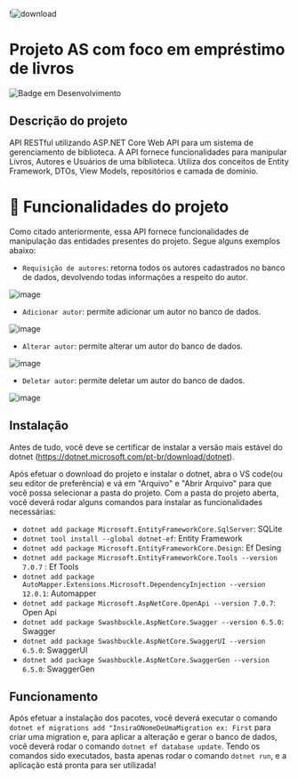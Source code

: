 !![download](https://github.com/JuniorMartinezz/library_as/assets/70040865/1e9b58a2-8130-4ce8-8ebf-30785884b739)

# Projeto AS com foco em empréstimo de livros

![Badge em Desenvolvimento](http://img.shields.io/static/v1?label=STATUS&message=EM%20DESENVOLVIMENTO&color=GREEN&style=for-the-badge)

## Descrição do projeto
API RESTful utilizando ASP.NET Core Web API para um sistema de gerenciamento de biblioteca. A API fornece funcionalidades para manipular Livros, Autores e Usuários de uma biblioteca. Utiliza dos conceitos de Entity Framework, DTOs, View Models, repositórios e camada de domínio.

# :hammer: Funcionalidades do projeto
Como citado anteriormente, essa API fornece funcionalidades de manipulação das entidades presentes do projeto. Segue alguns exemplos abaixo:

- `Requisição de autores`: retorna todos os autores cadastrados no banco de dados, devolvendo todas informações a respeito do autor.
  
![image](https://github.com/JuniorMartinezz/library_as/assets/70040865/960d9961-1995-47a0-8c4f-d26523458a9f)

- `Adicionar autor`: permite adicionar um autor no banco de dados.
  
![image](https://github.com/JuniorMartinezz/library_as/assets/70040865/7d0c7b37-99b3-49ba-ae85-a674df0c5957)

- `Alterar autor`: permite alterar um autor do banco de dados.
  
![image](https://github.com/JuniorMartinezz/library_as/assets/70040865/cbc1f9df-a1eb-426d-ac51-94bc5ec829f6)

- `Deletar autor`: permite deletar um autor do banco de dados.
  
![image](https://github.com/JuniorMartinezz/library_as/assets/70040865/839871b1-0d06-43ae-b412-a30c72af0d80)

## Instalação
Antes de tudo, você deve se certificar de instalar a versão mais estável do dotnet (https://dotnet.microsoft.com/pt-br/download/dotnet).

Após efetuar o download do projeto e instalar o dotnet, abra o VS code(ou seu editor de preferência) e vá em "Arquivo" e "Abrir Arquivo" para que você possa selecionar a pasta do projeto.
Com a pasta do projeto aberta, você deverá rodar alguns comandos para instalar as funcionalidades necessárias:

- `dotnet add package Microsoft.EntityFrameworkCore.SqlServer`: SQLite
- `dotnet tool install --global dotnet-ef`: Entity Framework
- `dotnet add package Microsoft.EntityFrameworkCore.Design`: Ef Desing
- `dotnet add package Microsoft.EntityFrameworkCore.Tools --version 7.0.7` : Ef Tools
- `dotnet add package AutoMapper.Extensions.Microsoft.DependencyInjection --version 12.0.1`: Automapper
- `dotnet add package Microsoft.AspNetCore.OpenApi --version 7.0.7`: Open Api
- `dotnet add package Swashbuckle.AspNetCore.Swagger --version 6.5.0`: Swagger
- `dotnet add package Swashbuckle.AspNetCore.SwaggerUI --version 6.5.0`: SwaggerUI
- `dotnet add package Swashbuckle.AspNetCore.SwaggerGen --version 6.5.0`: SwaggerGen

## Funcionamento
Após efetuar a instalação dos pacotes, você deverá executar o comando `dotnet ef migrations add "InsiraONomeDeUmaMigration ex: First` para criar uma migration e, para aplicar a alteração e gerar o banco de dados, você deverá rodar o comando `dotnet ef database update`.
Tendo os comandos sido executados, basta apenas rodar o comando `dotnet run`, e a aplicação está pronta para ser utilizada!
